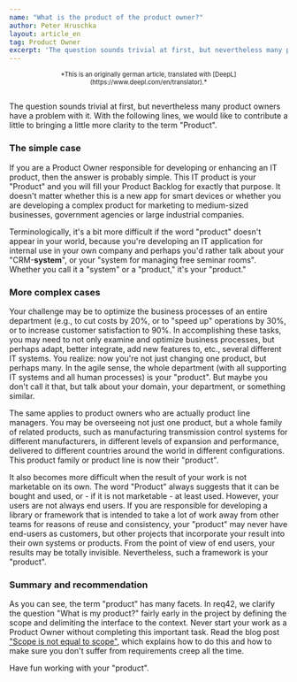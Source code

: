```yaml
---
name: "What is the product of the product owner?"
author: Peter Hruschka
layout: article_en
tag: Product Owner
excerpt: 'The question sounds trivial at first, but nevertheless many product owners have a problem with it. With the following lines, we would like to contribute a little to bringing a little more clarity to the term "Product".'
---
```

<p style="text-align: center; font-size: 80%" markdown="1">*This is an originally german article, translated with [DeepL](https://www.deepl.com/en/translator).*</p>

<br>
The question sounds trivial at first, but nevertheless many product owners have a problem with it. With the following lines, we would like to contribute a little to bringing a little more clarity to the term "Product".

### The simple case

If you are a Product Owner responsible for developing or enhancing an IT product, then the answer is probably simple. This IT product is your "Product" and you will fill your Product Backlog for exactly that purpose. It doesn't matter whether this is a new app for smart devices or whether you are developing a complex product for marketing to medium-sized businesses, government agencies or large industrial companies.

Terminologically, it's a bit more difficult if the word "product" doesn't appear in your world, because you're developing an IT application for internal use in your own company and perhaps you'd rather talk about your "CRM-**system**", or your "system for managing free seminar rooms". Whether you call it a "system" or a "product," it's your "product."

### More complex cases

Your challenge may be to optimize the business processes of an entire department (e.g., to cut costs by 20%, or to "speed up" operations by 30%, or to increase customer satisfaction to 90%. In accomplishing these tasks, you may need to not only examine and optimize business processes, but perhaps adapt, better integrate, add new features to, etc., several different IT systems. You realize: now you're not just changing one product, but perhaps many. In the agile sense, the whole department (with all supporting IT systems and all human processes) is your "product". But maybe you don't call it that, but talk about your domain, your department, or something similar.

The same applies to product owners who are actually product line managers. You may be overseeing not just one product, but a whole family of related products, such as manufacturing transmission control systems for different manufacturers, in different levels of expansion and performance, delivered to different countries around the world in different configurations. This product family or product line is now their "product".

It also becomes more difficult when the result of your work is not marketable on its own. The word "Product" always suggests that it can be bought and used, or - if it is not marketable - at least used. However, your users are not always end users. If you are responsible for developing a library or framework that is intended to take a lot of work away from other teams for reasons of reuse and consistency, your "product" may never have end-users as customers, but other projects that incorporate your result into their own systems or products. From the point of view of end users, your results may be totally invisible. Nevertheless, such a framework is your "product".

### Summary and recommendation

As you can see, the term "product" has many facets. In req42, we clarify the question "What is my product?" fairly early in the project by defining the scope and delimiting the interface to the context. Never start your work as a Product Owner without completing this important task. Read the blog post ["Scope is not equal to scope"](/english_blog/scope-is-not-equal-to-scope/), which explains how to do this and how to make sure you don't suffer from requirements creep all the time.

Have fun working with your "product".